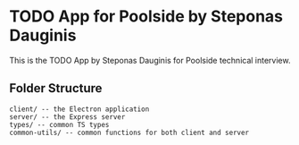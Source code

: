 # TODO App for Poolside by Steponas Dauginis

This is the TODO App by Steponas Dauginis for Poolside technical interview.

## Folder Structure

```
client/ -- the Electron application
server/ -- the Express server
types/ -- common TS types
common-utils/ -- common functions for both client and server
```
